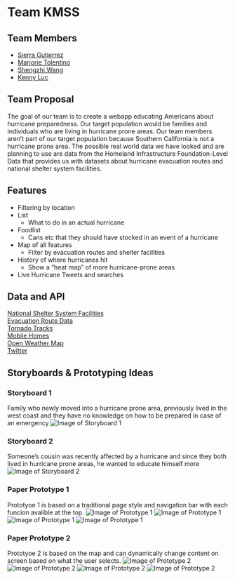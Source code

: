# **Team KMSS**

## Team Members
* [Sierra Gutierrez](https://github.com/sierracaitlin)<br />
* [Marjorie Tolentino](https://github.com/marj-nt)<br />
* [Shengzhi Wang](https://github.com/ShengzhiW)<br />
* [Kenny Luc](https://github.com/kennyyluc)<br />



## Team Proposal

The goal of our team is to create a webapp educating Americans about hurricane preparedness. Our target population would be families and individuals who are living in hurricane prone areas. Our team members aren’t part of our target population because Southern California is not a hurricane prone area. The possible real world data we have looked and are planning to use are data from the Homeland Infrastructure Foundation-Level Data that provides us with datasets about hurricane evacuation routes and national shelter system facilities.


## Features

*   Filtering by location
*   List
    *   What to do in an actual hurricane
*   Foodlist 
    *   Cans etc that they should have stocked in an event of a hurricane
*   Map of all features
    *   Filter by evacuation routes and shelter facilities
*   History of where hurricanes hit
    *   Show a “heat map” of more hurricane-prone areas
*   Live Hurricane Tweets and searches


## Data and API

[National Shelter System Facilities](https://hifld-geoplatform.opendata.arcgis.com/datasets/national-shelter-system-facilities/data)<br />
[Evacuation Route Data](https://hifld-geoplatform.opendata.arcgis.com/datasets/hurricane-evacuation-routes?geometry=-99.092%2C30.473%2C-93.819%2C31.298)<br />
[Tornado Tracks](https://hifld-geoplatform.opendata.arcgis.com/datasets/historical-tornado-tracks)<br />
[Mobile Homes](https://hifld-geoplatform.opendata.arcgis.com/datasets/mobile-home-parks)<br />
[Open Weather Map](https://openweathermap.org/api)<br />
[Twitter](https://developer.twitter.com/)<br />


## Storyboards & Prototyping Ideas

### Storyboard 1
Family who newly moved into a hurricane prone area, previously lived in the west coast and they have no knowledge on how to be prepared in case of an emergency
![Image of Storyboard 1](https://raw.githubusercontent.com/ShengzhiW/kmss/master/milestone1/Storyboards/Storyboards.001.png)


### Storyboard 2
Someone’s cousin was recently affected by a hurricane and since they both lived in hurricane prone areas, he wanted to educate himself more
![Image of Storyboard 2](https://raw.githubusercontent.com/ShengzhiW/kmss/master/milestone1/Storyboards/Storyboards.002.png)

### Paper Prototype 1
Prototyoe 1 is based on a traditional page style and navigation bar with each funcion avalible at the top.
![Image of Prototype 1](https://raw.githubusercontent.com/ShengzhiW/kmss/master/milestone1/Wireframes/Wireframe1-1.png)
![Image of Prototype 1](https://raw.githubusercontent.com/ShengzhiW/kmss/master/milestone1/Wireframes/Wireframe1-2.png)
![Image of Prototype 1](https://raw.githubusercontent.com/ShengzhiW/kmss/master/milestone1/Wireframes/Wireframe1-3.png)
![Image of Prototype 1](https://raw.githubusercontent.com/ShengzhiW/kmss/master/milestone1/Wireframes/Wireframe1-4.png)


### Paper Prototype 2
Prototyoe 2 is based on the map and can dynamically change content on screen based on what the user selects.
![Image of Prototype 2](https://raw.githubusercontent.com/ShengzhiW/kmss/master/milestone1/Wireframes/Wireframe2-1.png)
![Image of Prototype 2](https://raw.githubusercontent.com/ShengzhiW/kmss/master/milestone1/Wireframes/Wireframe2-2.png)
![Image of Prototype 2](https://raw.githubusercontent.com/ShengzhiW/kmss/master/milestone1/Wireframes/Wireframe2-3.png)
![Image of Prototype 2](https://raw.githubusercontent.com/ShengzhiW/kmss/master/milestone1/Wireframes/Wireframe2-4.png)
